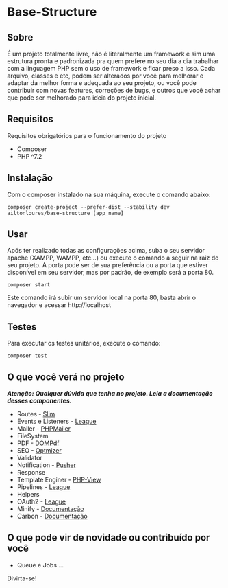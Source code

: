 # Base-Structure

## Sobre

É um projeto totalmente livre, não é literalmente um framework e sim uma estrutura pronta e padronizada pra quem prefere no seu dia a dia 
trabalhar com a linguagem PHP sem o uso de framework e ficar preso a isso. 
Cada arquivo, classes e etc, podem ser alterados por você para melhorar e adaptar da melhor forma e adequada ao seu projeto, 
ou você pode contribuir com novas features, correções de bugs, e outros que você achar que pode ser melhorado para ideia do projeto inicial.

## Requisitos

Requisitos obrigatórios para o funcionamento do projeto

- Composer
- PHP ^7.2

## Instalação

Com o composer instalado na sua máquina, execute o comando abaixo:

```
composer create-project --prefer-dist --stability dev ailtonloures/base-structure [app_name]
```

## Usar

Após ter realizado todas as configurações acima, suba o seu servidor apache (XAMPP, WAMPP, etc...) ou execute o comando a seguir na raiz do seu projeto.
A porta pode ser de sua preferência ou a porta que estiver disponível em seu servidor, mas por padrão, de exemplo será a porta 80.

```
composer start
```

Este comando irá subir um servidor local na porta 80, basta abrir o navegador e acessar http://localhost

## Testes

Para executar os testes unitários, execute o comando:

```
composer test
```

## O que você verá no projeto 

***Atenção: Qualquer dúvida que tenha no projeto. Leia a documentação desses componentes.***

- Routes - [Slim](http://www.slimframework.com/docs/v3/)
- Events e Listeners - [League](https://event.thephpleague.com/2.0/)
- Mailer - [PHPMailer](https://github.com/PHPMailer/PHPMailer)
- FileSystem
- PDF - [DOMPdf](https://github.com/dompdf/dompdf)
- SEO - [Optmizer](https://github.com/robsonvleite/optimizer)
- Validator
- Notification - [Pusher](https://github.com/pusher/pusher-http-php)
- Response
- Template Enginer - [PHP-View](https://github.com/slimphp/PHP-View)
- Pipelines - [League](https://pipeline.thephpleague.com/)
- Helpers
- OAuth2 - [League](https://github.com/thephpleague/oauth2-google)
- Minify - [Documentação](https://github.com/matthiasmullie/minify)
- Carbon - [Documentação](https://carbon.nesbot.com/docs/)

## O que pode vir de novidade ou contribuído por você

- Queue e Jobs
...

Divirta-se!
